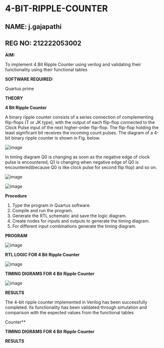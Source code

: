 # 4-BIT-RIPPLE-COUNTER

## NAME: j.gajapathi
## REG NO: 212222053002

**AIM:**

To implement  4 Bit Ripple Counter using verilog and validating their functionality using their functional tables

**SOFTWARE REQUIRED:**

Quartus prime

**THEORY**

**4 Bit Ripple Counter**

A binary ripple counter consists of a series connection of complementing flip-flops (T or JK type), with the output of each flip-flop connected to the Clock Pulse input of the next higher-order flip-flop. The flip-flop holding the least significant bit receives the incoming count pulses. The diagram of a 4-bit binary ripple counter is shown in Fig. below.

![image](https://github.com/naavaneetha/4-BIT-RIPPLE-COUNTER/assets/154305477/cb4b74d4-31ab-4359-95d0-d22e67daba13)

In timing diagram Q0 is changing as soon as the negative edge of clock pulse is encountered, Q1 is changing when negative edge of Q0 is encountered(because Q0 is like clock pulse for second flip flop) and so on.

![image](https://github.com/naavaneetha/4-BIT-RIPPLE-COUNTER/assets/154305477/a573a7d6-014e-4e54-93e6-e2ac9530960b)

![image](https://github.com/naavaneetha/4-BIT-RIPPLE-COUNTER/assets/154305477/85e1958a-2fc1-49bb-9a9f-d58ccbf3663c)

**Procedure**

1.	Type the program in Quartus software.
2.	Compile and run the program.
3.	Generate the RTL schematic and save the logic diagram.
4.	Create nodes for inputs and outputs to generate the timing diagram.
5.	For different input combinations generate the timing diagram.


**PROGRAM**

![image](https://github.com/ADITYA-205/4-BIT-RIPPLE-COUNTER/assets/169021938/49fcd884-f660-4977-b4d0-ccc55531c07c)


**RTL LOGIC FOR 4 Bit Ripple Counter**

![image](https://github.com/ADITYA-205/4-BIT-RIPPLE-COUNTER/assets/169021938/28d220b5-ca1d-4480-809b-780cd6a2badb)


**TIMING DIGRAMS FOR 4 Bit Ripple Counter**

![image](https://github.com/ADITYA-205/4-BIT-RIPPLE-COUNTER/assets/169021938/5a83e6c5-8098-40cd-8b37-3893bf3e6bdd)


**RESULTS**

The 4-bit ripple counter implemented in Verilog has been successfully completed. Its functionality has been validated through simulation and comparison with the expected values from the functional tables

 Counter**

**TIMING DIGRAMS FOR 4 Bit Ripple Counter**

**RESULTS**
